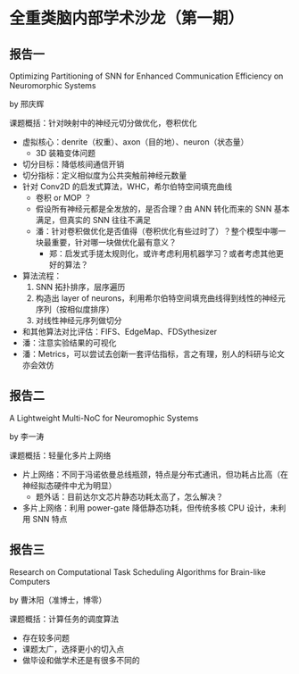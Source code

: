 # 全重类脑内部学术沙龙（第一期）

## 报告一

Optimizing Partitioning of SNN for Enhanced Communication Efficiency on Neuromorphic Systems

by 邢庆辉

课题概括：针对映射中的神经元切分做优化，卷积优化

- 虚拟核心：denrite（权重）、axon（目的地）、neuron（状态量）
    - 3D 装箱变体问题
- 切分目标：降低核间通信开销
- 切分指标：定义相似度为公共突触前神经元数量
- 针对 Conv2D 的启发式算法，WHC，希尔伯特空间填充曲线
    - 卷积 or MOP ？
    - 假设所有神经元都是全发放的，是否合理？由 ANN 转化而来的 SNN 基本满足，但真实的 SNN 往往不满足
    - 潘：针对卷积做优化是否值得（卷积优化有些过时了）？整个模型中哪一块最重要，针对哪一块做优化最有意义？
        - 郑：启发式手搓太规则化，或许考虑利用机器学习？或者考虑其他更好的算法？
- 算法流程：
    1. SNN 拓扑排序，层序遍历
    2. 构造出 layer of neurons，利用希尔伯特空间填充曲线得到线性的神经元序列（按相似度排序）
    3. 对线性神经元序列做切分
- 和其他算法对比评估：FIFS、EdgeMap、FDSythesizer
- 潘：注意实验结果的可视化
- 潘：Metrics，可以尝试去创新一套评估指标，言之有理，别人的科研与论文亦会效仿

## 报告二

A Lightweight Multi-NoC for Neuromophic Systems

by 李一涛

课题概括：轻量化多片上网络

- 片上网络：不同于冯诺依曼总线瓶颈，特点是分布式通讯，但功耗占比高（在神经拟态硬件中尤为明显）
    - 题外话：目前达尔文芯片静态功耗太高了，怎么解决？
- 多片上网络：利用 power-gate 降低静态功耗，但传统多核 CPU 设计，未利用 SNN 特点

## 报告三

Research on Computational Task Scheduling Algorithms for Brain-like Computers

by 曹沐阳（准博士，博零）

课题概括：计算任务的调度算法

- 存在较多问题
- 课题太广，选择更小的切入点
- 做毕设和做学术还是有很多不同的